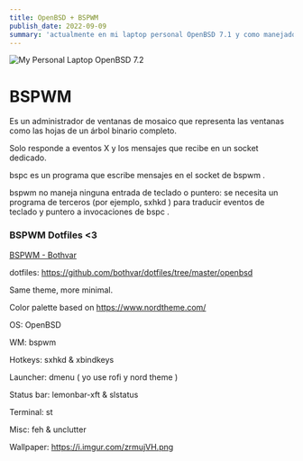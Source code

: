```yaml
---
title: OpenBSD + BSPWM 
publish_date: 2022-09-09
summary: 'actualmente en mi laptop personal OpenBSD 7.1 y como manejador de ventana ya tengo mucho usando entre BSPWM y DWM aqui les dejos screenshot y los dotfiles.. enjoy!'
---
```


![My Personal Laptop OpenBSD 7.2 ](/bspwm.png "my OpenBSD laptop")

# BSPWM 

Es un administrador de ventanas de mosaico que representa las ventanas como las hojas de un árbol binario completo.

Solo responde a eventos X y los mensajes que recibe en un socket dedicado.

bspc es un programa que escribe mensajes en el socket de bspwm .

bspwm no maneja ninguna entrada de teclado o puntero: se necesita un programa de terceros (por ejemplo, sxhkd ) para traducir eventos de teclado y puntero a invocaciones de bspc .

### BSPWM Dotfiles  <3

[BSPWM - Bothvar](https://github.com/bothvar/dotfiles.git)

dotfiles: https://github.com/bothvar/dotfiles/tree/master/openbsd

Same theme, more minimal.

Color palette based on https://www.nordtheme.com/

OS: OpenBSD

WM: bspwm

Hotkeys: sxhkd & xbindkeys

Launcher: dmenu ( yo use rofi y nord theme )

Status bar: lemonbar-xft & slstatus

Terminal: st

Misc: feh & unclutter

Wallpaper: https://i.imgur.com/zrmujVH.png




